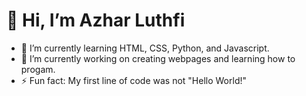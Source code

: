 <h1>👋 Hi, I’m Azhar Luthfi</h1>

- 🌱 I’m currently learning HTML, CSS, Python, and Javascript.
- 🔭 I’m currently working on creating webpages and learning how to progam.
- ⚡ Fun fact: My first line of code was not "Hello World!"

<!---
azharluthfi14/azharluthfi14 is a ✨ special ✨ repository because its `README.md` (this file) appears on your GitHub profile.
You can click the Preview link to take a look at your changes.
--->
